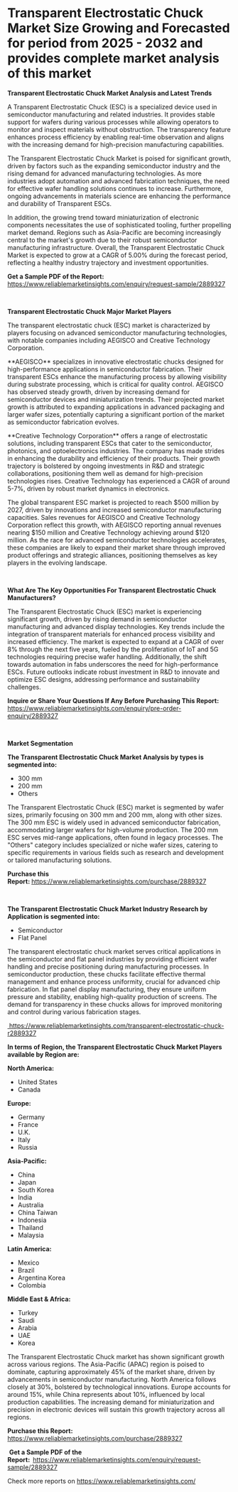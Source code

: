 <p><h1>Transparent Electrostatic Chuck Market Size Growing and Forecasted for period from 2025 - 2032 and provides complete market analysis of this market</h1></p><p><strong>Transparent Electrostatic Chuck Market Analysis and Latest Trends</strong></p>
<p><p>A Transparent Electrostatic Chuck (ESC) is a specialized device used in semiconductor manufacturing and related industries. It provides stable support for wafers during various processes while allowing operators to monitor and inspect materials without obstruction. The transparency feature enhances process efficiency by enabling real-time observation and aligns with the increasing demand for high-precision manufacturing capabilities.</p><p>The Transparent Electrostatic Chuck Market is poised for significant growth, driven by factors such as the expanding semiconductor industry and the rising demand for advanced manufacturing technologies. As more industries adopt automation and advanced fabrication techniques, the need for effective wafer handling solutions continues to increase. Furthermore, ongoing advancements in materials science are enhancing the performance and durability of Transparent ESCs.</p><p>In addition, the growing trend toward miniaturization of electronic components necessitates the use of sophisticated tooling, further propelling market demand. Regions such as Asia-Pacific are becoming increasingly central to the market's growth due to their robust semiconductor manufacturing infrastructure. Overall, the Transparent Electrostatic Chuck Market is expected to grow at a CAGR of 5.00% during the forecast period, reflecting a healthy industry trajectory and investment opportunities.</p></p>
<p><strong>Get a Sample PDF of the Report:&nbsp;</strong> <a href="https://www.reliablemarketinsights.com/enquiry/request-sample/2889327?utm_campaign=2013&utm_medium=2&utm_source=Github&utm_content=ia&utm_term=14032025&utm_id=transparent-electrostatic-chuck">https://www.reliablemarketinsights.com/enquiry/request-sample/2889327</a></p>
<p>&nbsp;</p>
<p><strong>Transparent Electrostatic Chuck Major Market Players</strong></p>
<p><p>The transparent electrostatic chuck (ESC) market is characterized by players focusing on advanced semiconductor manufacturing technologies, with notable companies including AEGISCO and Creative Technology Corporation. </p><p>**AEGISCO** specializes in innovative electrostatic chucks designed for high-performance applications in semiconductor fabrication. Their transparent ESCs enhance the manufacturing process by allowing visibility during substrate processing, which is critical for quality control. AEGISCO has observed steady growth, driven by increasing demand for semiconductor devices and miniaturization trends. Their projected market growth is attributed to expanding applications in advanced packaging and larger wafer sizes, potentially capturing a significant portion of the market as semiconductor fabrication evolves.</p><p>**Creative Technology Corporation** offers a range of electrostatic solutions, including transparent ESCs that cater to the semiconductor, photonics, and optoelectronics industries. The company has made strides in enhancing the durability and efficiency of their products. Their growth trajectory is bolstered by ongoing investments in R&D and strategic collaborations, positioning them well as demand for high-precision technologies rises. Creative Technology has experienced a CAGR of around 5-7%, driven by robust market dynamics in electronics.</p><p>The global transparent ESC market is projected to reach $500 million by 2027, driven by innovations and increased semiconductor manufacturing capacities. Sales revenues for AEGISCO and Creative Technology Corporation reflect this growth, with AEGISCO reporting annual revenues nearing $150 million and Creative Technology achieving around $120 million. As the race for advanced semiconductor technologies accelerates, these companies are likely to expand their market share through improved product offerings and strategic alliances, positioning themselves as key players in the evolving landscape.</p></p>
<p>&nbsp;</p>
<p><strong>What Are The Key Opportunities For Transparent Electrostatic Chuck Manufacturers?</strong></p>
<p><p>The Transparent Electrostatic Chuck (ESC) market is experiencing significant growth, driven by rising demand in semiconductor manufacturing and advanced display technologies. Key trends include the integration of transparent materials for enhanced process visibility and increased efficiency. The market is expected to expand at a CAGR of over 8% through the next five years, fueled by the proliferation of IoT and 5G technologies requiring precise wafer handling. Additionally, the shift towards automation in fabs underscores the need for high-performance ESCs. Future outlooks indicate robust investment in R&D to innovate and optimize ESC designs, addressing performance and sustainability challenges.</p></p>
<p><strong>Inquire or Share Your Questions If Any Before Purchasing This Report:</strong> <a href="https://www.reliablemarketinsights.com/enquiry/pre-order-enquiry/2889327?utm_campaign=2013&utm_medium=2&utm_source=Github&utm_content=ia&utm_term=14032025&utm_id=transparent-electrostatic-chuck">https://www.reliablemarketinsights.com/enquiry/pre-order-enquiry/2889327</a></p>
<p>&nbsp;</p>
<p><strong>Market Segmentation</strong></p>
<p><strong>The Transparent Electrostatic Chuck Market Analysis by types is segmented into:</strong></p>
<p><ul><li>300 mm</li><li>200 mm</li><li>Others</li></ul></p>
<p><p>The Transparent Electrostatic Chuck (ESC) market is segmented by wafer sizes, primarily focusing on 300 mm and 200 mm, along with other sizes. The 300 mm ESC is widely used in advanced semiconductor fabrication, accommodating larger wafers for high-volume production. The 200 mm ESC serves mid-range applications, often found in legacy processes. The "Others" category includes specialized or niche wafer sizes, catering to specific requirements in various fields such as research and development or tailored manufacturing solutions.</p></p>
<p><strong>Purchase this Report:&nbsp;</strong><a href="https://www.reliablemarketinsights.com/purchase/2889327?utm_campaign=2013&utm_medium=2&utm_source=Github&utm_content=ia&utm_term=14032025&utm_id=transparent-electrostatic-chuck">https://www.reliablemarketinsights.com/purchase/2889327</a></p>
<p>&nbsp;</p>
<p><strong>The Transparent Electrostatic Chuck Market Industry Research by Application is segmented into:</strong></p>
<p><ul><li>Semiconductor</li><li>Flat Panel</li></ul></p>
<p><p>The transparent electrostatic chuck market serves critical applications in the semiconductor and flat panel industries by providing efficient wafer handling and precise positioning during manufacturing processes. In semiconductor production, these chucks facilitate effective thermal management and enhance process uniformity, crucial for advanced chip fabrication. In flat panel display manufacturing, they ensure uniform pressure and stability, enabling high-quality production of screens. The demand for transparency in these chucks allows for improved monitoring and control during various fabrication stages.</p></p>
<p><a href="https://www.reliablemarketinsights.com/transparent-electrostatic-chuck-r2889327?utm_campaign=2013&utm_medium=2&utm_source=Github&utm_content=ia&utm_term=14032025&utm_id=transparent-electrostatic-chuck">&nbsp;https://www.reliablemarketinsights.com/transparent-electrostatic-chuck-r2889327</a></p>
<p><strong>In terms of Region, the Transparent Electrostatic Chuck Market Players available by Region are:</strong></p>
<p>
    <p> <strong> North America: </strong>
        <ul>
            <li>United States</li>
            <li>Canada</li>
        </ul>
        </p> 
    <p> <strong> Europe: </strong>
        <ul>
            <li>Germany</li>
            <li>France</li>
            <li>U.K.</li>
            <li>Italy</li>
            <li>Russia</li>
        </ul>
        </p> 
    <p> <strong> Asia-Pacific: </strong>
        <ul>
            <li>China</li>
            <li>Japan</li>
            <li>South Korea</li>
            <li>India</li>
            <li>Australia</li>
            <li>China Taiwan</li>
            <li>Indonesia</li>
            <li>Thailand</li>
            <li>Malaysia</li>
        </ul>
        </p> 
    <p> <strong> Latin America: </strong>
        <ul>
            <li>Mexico</li>
            <li>Brazil</li>
            <li>Argentina Korea</li>
            <li>Colombia</li>
        </ul>
        </p> 
    <p> <strong> Middle East & Africa: </strong>
        <ul>
            <li>Turkey</li>
            <li>Saudi</li>
            <li>Arabia</li>
            <li>UAE</li>
            <li>Korea</li>
        </ul>
    </p>
    </p>
<p><p>The Transparent Electrostatic Chuck market has shown significant growth across various regions. The Asia-Pacific (APAC) region is poised to dominate, capturing approximately 45% of the market share, driven by advancements in semiconductor manufacturing. North America follows closely at 30%, bolstered by technological innovations. Europe accounts for around 15%, while China represents about 10%, influenced by local production capabilities. The increasing demand for miniaturization and precision in electronic devices will sustain this growth trajectory across all regions.</p></p>
<p><strong>Purchase this Report: </strong><a href="https://www.reliablemarketinsights.com/purchase/2889327?utm_campaign=2013&utm_medium=2&utm_source=Github&utm_content=ia&utm_term=14032025&utm_id=transparent-electrostatic-chuck">https://www.reliablemarketinsights.com/purchase/2889327</a></p>
<p>&nbsp;<strong>Get a Sample PDF of the Report:&nbsp;&nbsp;</strong><a href="https://www.reliablemarketinsights.com/enquiry/request-sample/2889327?utm_campaign=2013&utm_medium=2&utm_source=Github&utm_content=ia&utm_term=14032025&utm_id=transparent-electrostatic-chuck">https://www.reliablemarketinsights.com/enquiry/request-sample/2889327</a></p>
<p><strong></strong></p>
<p>Check more reports on <a href="https://www.reliablemarketinsights.com/?utm_campaign=2013&utm_medium=2&utm_source=Github&utm_content=ia&utm_term=14032025&utm_id=transparent-electrostatic-chuck">https://www.reliablemarketinsights.com/</a></p>